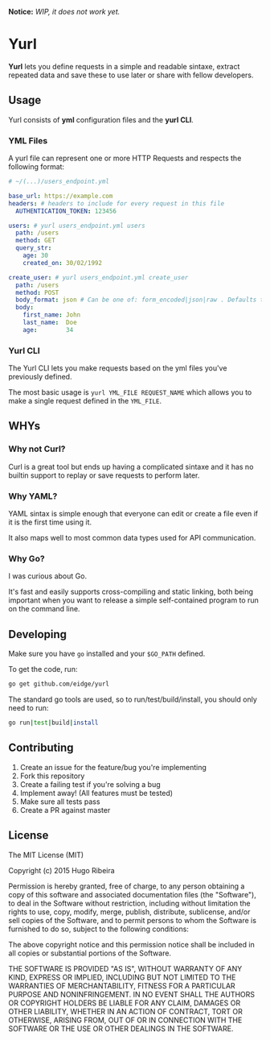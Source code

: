 **Notice:** *WIP, it does not work yet.*

# Yurl

**Yurl** lets you define requests in a simple and readable sintaxe, extract repeated
data and save these to use later or share with fellow developers.

## Usage

Yurl consists of **yml** configuration files and the **yurl CLI**.

### YML Files

A yurl file can represent one or more HTTP Requests and respects the following
format:

```yml
# ~/(...)/users_endpoint.yml

base_url: https://example.com
headers: # headers to include for every request in this file
  AUTHENTICATION_TOKEN: 123456

users: # yurl users_endpoint.yml users
  path: /users
  method: GET
  query_str:
    age: 30
    created_on: 30/02/1992

create_user: # yurl users_endpoint.yml create_user
  path: /users
  method: POST
  body_format: json # Can be one of: form_encoded|json|raw . Defaults to JSON
  body:
    first_name: John
    last_name:  Doe
    age:        34
```

### Yurl CLI

The Yurl CLI lets you make requests based on the yml files you've previously
defined.

The most basic usage is ```yurl YML_FILE REQUEST_NAME``` which allows you to
make a single request defined in the ```YML_FILE```.


## WHYs

### Why not Curl?

Curl is a great tool but ends up having a complicated sintaxe and it has no
builtin support to replay or save requests to perform later.

### Why YAML?

YAML sintax is simple enough that everyone can edit or create a file even if
it is the first time using it.

It also maps well to most common data types used for API communication.

### Why Go?

I was curious about Go.

It's fast and easily supports cross-compiling and static linking, both being
important when you want to release a simple self-contained program to run on the command
line.

## Developing

Make sure you have ```go``` installed and your ```$GO_PATH``` defined.

To get the code, run:

```bash
go get github.com/eidge/yurl
```

The standard go tools are used, so to run/test/build/install, you should only
need to run:

```bash
go run|test|build|install
```

## Contributing

1. Create an issue for the feature/bug you're implementing
2. Fork this repository
3. Create a failing test if you're solving a bug
4. Implement away! (All features must be tested)
6. Make sure all tests pass
7. Create a PR against master

## License

The MIT License (MIT)

Copyright (c) 2015 Hugo Ribeira

Permission is hereby granted, free of charge, to any person obtaining a copy
of this software and associated documentation files (the "Software"), to deal
in the Software without restriction, including without limitation the rights
to use, copy, modify, merge, publish, distribute, sublicense, and/or sell
copies of the Software, and to permit persons to whom the Software is
furnished to do so, subject to the following conditions:

The above copyright notice and this permission notice shall be included in
all copies or substantial portions of the Software.

THE SOFTWARE IS PROVIDED "AS IS", WITHOUT WARRANTY OF ANY KIND, EXPRESS OR
IMPLIED, INCLUDING BUT NOT LIMITED TO THE WARRANTIES OF MERCHANTABILITY,
FITNESS FOR A PARTICULAR PURPOSE AND NONINFRINGEMENT. IN NO EVENT SHALL THE
AUTHORS OR COPYRIGHT HOLDERS BE LIABLE FOR ANY CLAIM, DAMAGES OR OTHER
LIABILITY, WHETHER IN AN ACTION OF CONTRACT, TORT OR OTHERWISE, ARISING FROM,
OUT OF OR IN CONNECTION WITH THE SOFTWARE OR THE USE OR OTHER DEALINGS IN
THE SOFTWARE.
